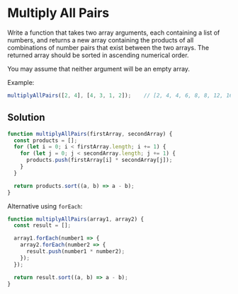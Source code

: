 # Multiply All Pairs

Write a function that takes two array arguments, each containing a list of numbers, and returns a new array containing the products of all combinations of number pairs that exist between the two arrays. The returned array should be sorted in ascending numerical order.

You may assume that neither argument will be an empty array.

Example:
```js
multiplyAllPairs([2, 4], [4, 3, 1, 2]);    // [2, 4, 4, 6, 8, 8, 12, 16]
```

## Solution
```js
function multiplyAllPairs(firstArray, secondArray) {
  const products = [];
  for (let i = 0; i < firstArray.length; i += 1) {
    for (let j = 0; j < secondArray.length; j += 1) {
      products.push(firstArray[i] * secondArray[j]);
    }
  }

  return products.sort((a, b) => a - b);
}
```

Alternative using `forEach`:
```js
function multiplyAllPairs(array1, array2) {
  const result = [];

  array1.forEach(number1 => {
    array2.forEach(number2 => {
      result.push(number1 * number2);
    });
  });

  return result.sort((a, b) => a - b);
}
```
